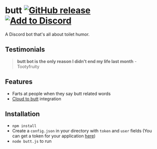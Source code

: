 # butt [![GitHub release](https://img.shields.io/github/release/niksudan/butt.svg)](https://github.com/niksudan/butt/releases) [![Add to Discord](https://img.shields.io/badge/Add%20to-Discord-7289da.svg)](https://discordapp.com/oauth2/authorize?client_id=174147031172907017&scope=bot&permissions=0)

A Discord bot that's all about toilet humor.

## Testimonials

> **butt bot is the only reason I didn't end my life last month** - Tootyfruity

## Features

- Farts at people when they say butt related words
- [Cloud to butt](https://chrome.google.com/webstore/detail/cloud-to-butt-plus/apmlngnhgbnjpajelfkmabhkfapgnoai) integration

## Installation

- `npm install`
- Create a `config.json` in your directory with `token` and `user` fields (You can get a token for your application [here](https://discordapp.com/developers/applications/me))
- `node butt.js` to run
